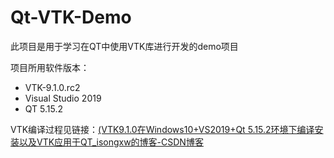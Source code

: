 # Qt-VTK-Demo

此项目是用于学习在QT中使用VTK库进行开发的demo项目

项目所用软件版本：

- VTK-9.1.0.rc2
- Visual Studio 2019
- QT 5.15.2

VTK编译过程见链接：[(VTK9.1.0在Windows10+VS2019+Qt 5.15.2环境下编译安装以及VTK应用于QT_isongxw的博客-CSDN博客](https://blog.csdn.net/qq_34499305/article/details/120774663)

